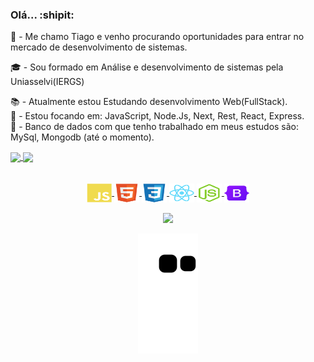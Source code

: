 ### Olá... :shipit: <br>

:ticket: - Me chamo Tiago e venho procurando oportunidades para entrar no mercado de desenvolvimento de sistemas. <br>

   

:mortar_board: - Sou formado em Análise e desenvolvimento de sistemas pela Uniasselvi(IERGS)<br>


:books:  - Atualmente estou Estudando desenvolvimento Web(FullStack).<br>
:scroll: - Estou focando em: JavaScript, Node.Js, Next, Rest, React, Express. <br>
:floppy_disk: - Banco de dados com que tenho trabalhado em meus estudos são: MySql, Mongodb (até o momento). <br>



<div>
  <a href="https://github.com/trsmrs">
  <img height="180em"   align="center" src="https://github-readme-stats.vercel.app/api?username=trsmrs&show_icons=true&theme=react&include_all_commits=true&count_private=true"/>
  <img height="180em"  align="center" src="https://github-readme-stats.vercel.app/api/top-langs/?username=trsmrs&layout=compact&langs_count=7&theme=react" />

  
</div>
 <br>

<div  align="center"> 
  <div style="display: inline_block"><br>
  <img align="center" alt="Js" height="30" width="40" src="https://raw.githubusercontent.com/devicons/devicon/master/icons/javascript/javascript-plain.svg">
  <img align="center" alt="HTML" height="30" width="40" src="https://raw.githubusercontent.com/devicons/devicon/master/icons/html5/html5-original.svg">
  <img align="center" alt="CSS" height="30" width="40" src="https://raw.githubusercontent.com/devicons/devicon/master/icons/css3/css3-original.svg">
  <img align="center" alt="React" height="30" width="40" src="https://raw.githubusercontent.com/devicons/devicon/master/icons/react/react-original.svg">
  <img align="center" alt="Node-js" height="30" width="40" src="https://github.com/devicons/devicon/blob/master/icons/nodejs/nodejs-original.svg">
     <img align="center" alt="Bootstrap" height="30" width="40" src="https://github.com/devicons/devicon/blob/master/icons/bootstrap/bootstrap-original.svg">
</div>
   
<br>
  <a href="https://www.linkedin.com/in/tiago-machado-95a81313a/" target="_blank"><img src="https://img.shields.io/badge/-LinkedIn-%230077B5?style=for-the-badge&logo=linkedin&logoColor=white" target="_blank"></a> 
<br>



 ![Snake animation](https://github.com/trsmrs/tiagomachado/blob/output/github-contribution-grid-snake.svg)
